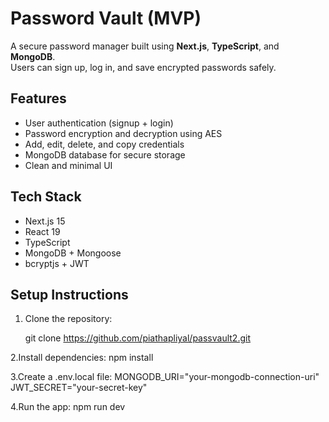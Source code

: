 # Password Vault (MVP)

A secure password manager built using **Next.js**, **TypeScript**, and **MongoDB**.  
Users can sign up, log in, and save encrypted passwords safely.


## Features
- User authentication (signup + login)
- Password encryption and decryption using AES
- Add, edit, delete, and copy credentials
- MongoDB database for secure storage
- Clean and minimal UI


## Tech Stack
- Next.js 15
- React 19
- TypeScript
- MongoDB + Mongoose
- bcryptjs + JWT

## Setup Instructions

1. Clone the repository:

   git clone https://github.com/piathapliyal/passvault2.git


2.Install dependencies:
  npm install
 
3.Create a .env.local file:
  MONGODB_URI="your-mongodb-connection-uri"
  JWT_SECRET="your-secret-key"

4.Run the app:
  npm run dev